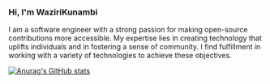 ### Hi, I'm WaziriKunambi

I am a software engineer with a strong passion for making open-source contributions more accessible. My expertise lies in creating technology that uplifts individuals and in fostering a sense of community. I find fulfillment in working with a variety of technologies to achieve these objectives.

[![Anurag's GitHub stats](https://github-readme-stats.vercel.app/api?username=Wisdom-Kunambi)](https://github.com/anuraghazra/github-readme-stats)
